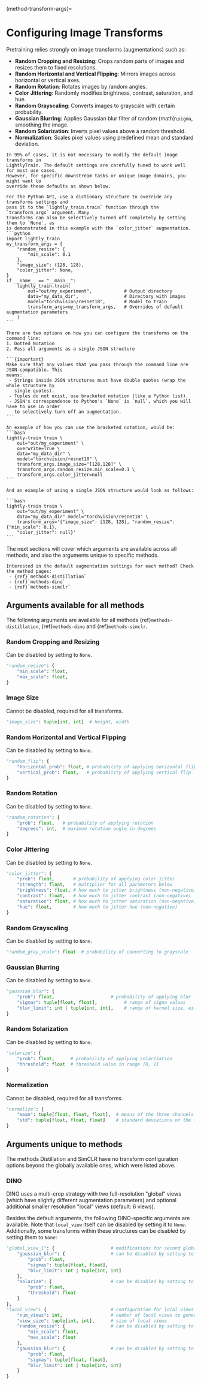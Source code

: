 (method-transform-args)=

# Configuring Image Transforms

Pretraining relies strongly on image transforms (augmentations) such as:

- **Random Cropping and Resizing**: Crops random parts of images and resizes them to fixed
  resolutions.
- **Random Horizontal and Vertical Flipping**: Mirrors images across horizontal or vertical
  axes.
- **Random Rotation**: Rotates images by random angles.
- **Color Jittering**: Randomly modifies brightness, contrast, saturation, and hue.
- **Random Grayscaling**: Converts images to grayscale with certain probability.
- **Gaussian Blurring**: Applies Gaussian blur filter of random {math}`\sigma`, smoothing
  the image.
- **Random Solarization**: Inverts pixel values above a random threshold.
- **Normalization**: Scales pixel values using predefined mean and standard deviation.

```{warning}
In 99% of cases, it is not necessary to modify the default image transforms in
LightlyTrain. The default settings are carefully tuned to work well for most use cases.
However, for specific downstream tasks or unique image domains, you might want to
override these defaults as shown below.
```

````{tab} Python
For the Python API, use a dictionary structure to override any transforms settings and 
pass it to the `lightly_train.train` function through the `transform_args` argument. Many 
transforms can also be selectively turned off completely by setting them to `None`, as 
is demonstrated in this example with the `color_jitter` augmentation.
```python
import lightly_train
my_transform_args = {
    "random_resize": {
        "min_scale": 0.1
    },
    "image_size": (128, 128),
    "color_jitter": None,
}
if __name__ == "__main__":
    lightly_train.train(
        out="out/my_experiment",            # Output directory
        data="my_data_dir",                 # Directory with images
        model="torchvision/resnet18",       # Model to train
        transform_args=my_transform_args,   # Overrides of default augmentation parameters
    )
```
````

````{tab} Command Line
There are two options on how you can configure the transforms on the command line:
1. Dotted Notation
2. Pass all arguments as a single JSON structure

```{important}
Make sure that any values that you pass through the command line are JSON-compatible. This 
means:
 - Strings inside JSON structures must have double quotes (wrap the whole structure by 
   single quotes).
 - Tuples do not exist, use bracketed notation (like a Python list).
 - JSON's correspondence to Python's `None` is `null`, which you will have to use in order 
   to selectively turn off an augmentation.
```

An example of how you can use the bracketed notation, would be:
```bash
lightly-train train \
    out="out/my_experiment" \
    overwrite=True \
    data="my_data_dir" \
    model="torchvision/resnet18" \
    transform_args.image_size="[128,128]" \
    transform_args.random_resize.min_scale=0.1 \
    transform_args.color_jitter=null
```

And an example of using a single JSON structure would look as follows:

```bash
lightly-train train \
    out="out/my_experiment" \
    data="my_data_dir" model="torchvision/resnet18" \
    transform_args='{"image_size": [128, 128], "random_resize": {"min_scale": 0.1}, 
    "color_jitter": null}'
```
````

The next sections will cover which arguments are available across all methods, and also the
arguments unique to specific methods.

```{seealso}
Interested in the default augmentation settings for each method? Check the method pages:
 - {ref}`methods-distillation`
 - {ref}`methods-dino`
 - {ref}`methods-simclr`
```

## Arguments available for all methods

The following arguments are available for all methods {ref}`methods-distillation`,
{ref}`methods-dino` and {ref}`methods-simclr`.

### Random Cropping and Resizing

Can be disabled by setting to `None`.

```python skip_ruff
"random_resize": {
    "min_scale": float,
    "max_scale": float,
}
```

### Image Size

Cannot be disabled, required for all transforms.

```python skip_ruff
"image_size": tuple[int, int]  # height, width
```

### Random Horizontal and Vertical Flipping

Can be disabled by setting to `None`.

```python skip_ruff
"random_flip": {
    "horizontal_prob": float, # probability of applying horizontal flip
    "vertical_prob": float,   # probability of applying vertical flip
}
```

### Random Rotation

Can be disabled by setting to `None`.

```python skip_ruff
"random_rotation": {
    "prob": float,   # probability of applying rotation
    "degrees": int,  # maximum rotation angle in degrees
}
```

### Color Jittering

Can be disabled by setting to `None`.

```python skip_ruff
"color_jitter": {
    "prob": float,       # probability of applying color jitter
    "strength": float,   # multiplier for all parameters below
    "brightness": float, # how much to jitter brightness (non-negative)
    "contrast": float,   # how much to jitter contrast (non-negative)
    "saturation": float, # how much to jitter saturation (non-negative)
    "hue": float,        # how much to jitter hue (non-negative)
}
```

### Random Grayscaling

Can be disabled by setting to `None`.

```python skip_ruff
"random_gray_scale": float  # probability of converting to grayscale
```

### Gaussian Blurring

Can be disabled by setting to `None`.

```python skip_ruff
"gaussian_blur": {
    "prob": float,                     # probability of applying blur
    "sigmas": tuple[float, float],          # range of sigma values
    "blur_limit": int | tuple[int, int],    # range of kernel size, either [0, high] or [low, high]
}
```

### Random Solarization

Can be disabled by setting to `None`.

```python skip_ruff
"solarize": {
    "prob": float,      # probability of applying solarization
    "threshold": float  # threshold value in range [0, 1]
}
```

### Normalization

Cannot be disabled, required for all transforms.

```python skip_ruff
"normalize": {
    "mean": tuple[float, float, float],  # means of the three channels
    "std": tuple[float, float, float]    # standard deviations of the three channels
}
```

## Arguments unique to methods

The methods Distillation and SimCLR have no transform configuration options beyond the
globally available ones, which were listed above.

### DINO

DINO uses a multi-crop strategy with two full-resolution "global" views (which have slightly
different augmentation parameters) and optional additional smaller resolution "local" views
(default: 6 views).

Besides the default arguments, the following DINO-specific arguments are available. Note
that `local_view` itself can be disabled by setting it to `None`. Additionally, some
transforms within these structures can be disabled by setting them to `None`:

```python skip_ruff
"global_view_1": {                     # modifications for second global view (cannot be disabled)
    "gaussian_blur": {                 # can be disabled by setting to None
        "prob": float,                 
        "sigmas": tuple[float, float],
        "blur_limit": int | tuple[int, int]
    },
    "solarize": {                      # can be disabled by setting to None
        "prob": float,
        "threshold": float
    }
},
"local_view": {                        # configuration for local views (can be disabled by setting to None)
    "num_views": int,                  # number of local views to generate
    "view_size": tuple[int, int],      # size of local views
    "random_resize": {                 # can be disabled by setting to None
        "min_scale": float,
        "max_scale": float
    },
    "gaussian_blur": {                 # can be disabled by setting to None
        "prob": float,
        "sigmas": tuple[float, float],
        "blur_limit": int | tuple[int, int]
    }
}
```
